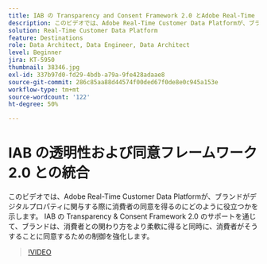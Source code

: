 ```yaml
---
title: IAB の Transparency and Consent Framework 2.0 とAdobe Real-Time Customer Data Platformの統合
description: このビデオでは、Adobe Real-Time Customer Data Platformが、ブランドがデジタルプロパティに関与する際に消費者の同意を得るのにどのように役立つかを示します。 IAB の Transparency & Consent Framework 2.0 のサポートを通じて、ブランドは、消費者との関わり方をより柔軟に得ると同時に、消費者がそうすることに同意するための制御を強化します。
solution: Real-Time Customer Data Platform
feature: Destinations
role: Data Architect, Data Engineer, Data Architect
level: Beginner
jira: KT-5950
thumbnail: 38346.jpg
exl-id: 337b97d0-fd29-4bdb-a79a-9fe428adaae8
source-git-commit: 286c85aa88d44574f00ded67f0de8e0c945a153e
workflow-type: tm+mt
source-wordcount: '122'
ht-degree: 50%

---
```


# IAB の透明性および同意フレームワーク 2.0 との統合

このビデオでは、Adobe Real-Time Customer Data Platformが、ブランドがデジタルプロパティに関与する際に消費者の同意を得るのにどのように役立つかを示します。 IAB の Transparency &amp; Consent Framework 2.0 のサポートを通じて、ブランドは、消費者との関わり方をより柔軟に得ると同時に、消費者がそうすることに同意するための制御を強化します。

>[!VIDEO](https://video.tv.adobe.com/v/38346?learn=on&enablevpops)
